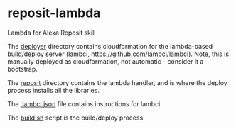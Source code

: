 # reposit-lambda
Lambda for Alexa Reposit skill

The [deployer](./deployer/) directory contains cloudformation for the
lambda-based build/deploy server (lambci, https://github.com/lambci/lambci).
Note, this is manually deployed as cloudformation, not automatic - consider
it a bootstrap.

The [reposit](./reposit/) directory contains the lambda handler, and is where
the deploy process installs all the libraries.

The [.lambci.json](./.lambci.json) file contains instructions for lambci.

The [build.sh](./build.sh) script is the build/deploy process.